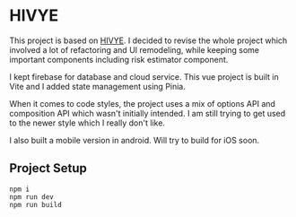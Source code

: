 # HIVYE
This project is based on [HIVYE](https://github.com/AaronVillano/Mobile_Application.git).  I decided to revise the whole project which involved a lot of refactoring and UI remodeling, while keeping some important components including risk estimator component. 

I kept firebase for database and cloud service. This vue project is built in Vite and I added state management using Pinia.

When it comes to code styles, the project uses a mix of options API and composition API which wasn't initially intended. I am still trying to get used to the newer style which I really don't like.

I also built a mobile version in android. Will try to build for iOS soon.

## Project Setup
```
npm i
npm run dev
npm run build
```
